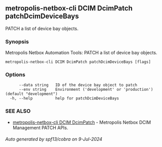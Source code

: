 ## metropolis-netbox-cli DCIM DcimPatch patchDcimDeviceBays

PATCH a list of device bay objects.

### Synopsis


Metropolis Netbox Automation Tools:
  PATCH a list of device bay objects.

```
metropolis-netbox-cli DCIM DcimPatch patchDcimDeviceBays [flags]
```

### Options

```
      --data string   ID of the device bay object to patch
      --env string    Environment ('development' or 'production') (default "development")
  -h, --help          help for patchDcimDeviceBays
```

### SEE ALSO

* [metropolis-netbox-cli DCIM DcimPatch]()	 - Metropolis Netbox DCIM Management PATCH APIs.

###### Auto generated by spf13/cobra on 9-Jul-2024
